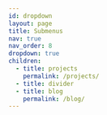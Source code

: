 ```yaml
---
id: dropdown
layout: page
title: Submenus
nav: true
nav_order: 8
dropdown: true
children:
  - title: projects
    permalink: /projects/
  - title: divider
  - title: blog
    permalink: /blog/
---
```

